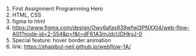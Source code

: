1. First Assignment Programming Hero
2. HTML, CSS
3. figma to html
4. https://www.figma.com/design/Owv6afas939wfwl3PNXXt4/web-flow-A01?node-id=2-554&p=f&t=dF61A3mJdcUDHkyJ-0
5. Special feature: hover border animation
6. link: https://shaqibul-neil.github.io/webflow-1A/
